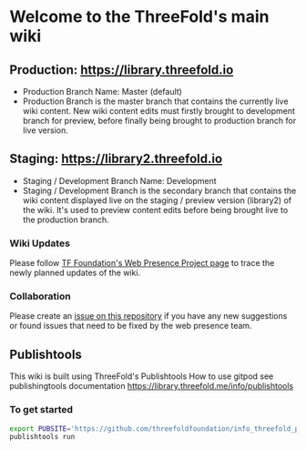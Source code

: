 # Welcome to the ThreeFold's main wiki

## Production: https://library.threefold.io
- Production Branch Name: Master (default)
- Production Branch is the master branch that contains the currently live wiki content. New wiki content edits must firstly brought to development branch for preview, before finally being brought to production branch for live version.

## Staging: https://library2.threefold.io
- Staging / Development Branch Name: Development 
- Staging / Development Branch is the secondary branch that contains the wiki content displayed live on the staging / preview version (library2) of the wiki. It's used to preview content edits before being brought live to the production branch.

### Wiki Updates

Please follow [TF Foundation's Web Presence Project page](https://github.com/orgs/threefoldfoundation/projects/) to trace the newly planned updates of the wiki.

### Collaboration

Please create an [issue on this repository](https://github.com/threefoldfoundation/info_threefold_pub/issues) if you have any new suggestions or found issues that need to be fixed by the web presence team.


## Publishtools

This wiki is built using ThreeFold's Publishtools
How to use gitpod see publishingtools documentation https://library.threefold.me/info/publishtools

### To get started

```bash
export PUBSITE='https://github.com/threefoldfoundation/info_threefold_pub/tree/development/wiki_config'
publishtools run
```

<!-- ## Develop on your own machine

Install publishtools:

```bash
curl https://raw.githubusercontent.com/freeflowuniverse/crystaltools/development/install2.sh | bash
```
Run the wiki on your machine in development mode:

```bash
export PUBSITE=https://github.com/threefoldfoundation/info_strategy/tree/development/wiki_config
publishtools develop
``` -->



